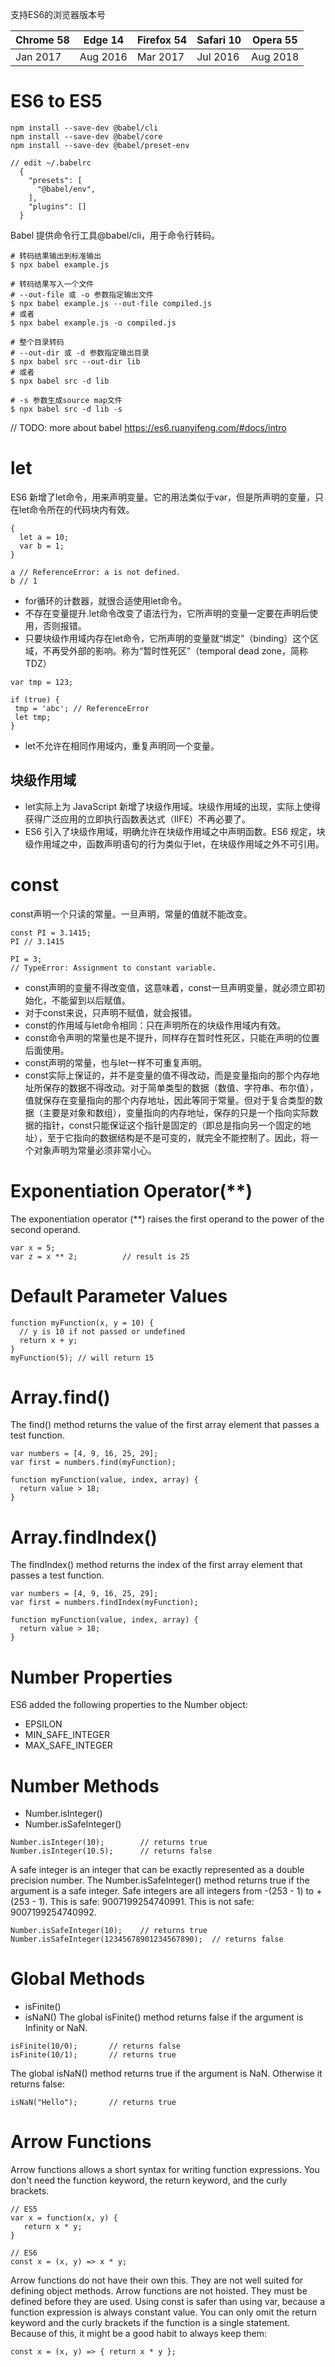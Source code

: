 支持ES6的浏览器版本号

| Chrome 58   | Edge 14     | Firefox 54 | Safari 10 | Opera 55 |
| ----------- | ----------- | ---------- | --------- | ---------|
| Jan 2017    | Aug 2016    | Mar 2017   | Jul 2016  | Aug 2018 |


# ES6 to ES5
```
npm install --save-dev @babel/cli
npm install --save-dev @babel/core
npm install --save-dev @babel/preset-env

// edit ~/.babelrc
  {
    "presets": [
      "@babel/env",
    ],
    "plugins": []
  }
```
Babel 提供命令行工具@babel/cli，用于命令行转码。
```
# 转码结果输出到标准输出
$ npx babel example.js

# 转码结果写入一个文件
# --out-file 或 -o 参数指定输出文件
$ npx babel example.js --out-file compiled.js
# 或者
$ npx babel example.js -o compiled.js

# 整个目录转码
# --out-dir 或 -d 参数指定输出目录
$ npx babel src --out-dir lib
# 或者
$ npx babel src -d lib

# -s 参数生成source map文件
$ npx babel src -d lib -s
```

// TODO: more about babel
https://es6.ruanyifeng.com/#docs/intro


# let
ES6 新增了let命令，用来声明变量。它的用法类似于var，但是所声明的变量，只在let命令所在的代码块内有效。
```
{
  let a = 10;
  var b = 1;
}

a // ReferenceError: a is not defined.
b // 1
```
- for循环的计数器，就很合适使用let命令。
- 不存在变量提升.let命令改变了语法行为，它所声明的变量一定要在声明后使用，否则报错。
- 只要块级作用域内存在let命令，它所声明的变量就“绑定”（binding）这个区域，不再受外部的影响。称为“暂时性死区”（temporal dead zone，简称 TDZ）
 ```
var tmp = 123;

if (true) {
  tmp = 'abc'; // ReferenceError
  let tmp;
}
```
- let不允许在相同作用域内，重复声明同一个变量。

## 块级作用域
- let实际上为 JavaScript 新增了块级作用域。块级作用域的出现，实际上使得获得广泛应用的立即执行函数表达式（IIFE）不再必要了。
- ES6 引入了块级作用域，明确允许在块级作用域之中声明函数。ES6 规定，块级作用域之中，函数声明语句的行为类似于let，在块级作用域之外不可引用。

                                                                        

# const
const声明一个只读的常量。一旦声明，常量的值就不能改变。
```
const PI = 3.1415;
PI // 3.1415

PI = 3;
// TypeError: Assignment to constant variable.
```
- const声明的变量不得改变值，这意味着，const一旦声明变量，就必须立即初始化，不能留到以后赋值。
- 对于const来说，只声明不赋值，就会报错。
- const的作用域与let命令相同：只在声明所在的块级作用域内有效。
- const命令声明的常量也是不提升，同样存在暂时性死区，只能在声明的位置后面使用。
- const声明的常量，也与let一样不可重复声明。
- const实际上保证的，并不是变量的值不得改动，而是变量指向的那个内存地址所保存的数据不得改动。对于简单类型的数据（数值、字符串、布尔值），值就保存在变量指向的那个内存地址，因此等同于常量。但对于复合类型的数据（主要是对象和数组），变量指向的内存地址，保存的只是一个指向实际数据的指针，const只能保证这个指针是固定的（即总是指向另一个固定的地址），至于它指向的数据结构是不是可变的，就完全不能控制了。因此，将一个对象声明为常量必须非常小心。






# Exponentiation Operator(**)
The exponentiation operator (**) raises the first operand to the power of the second operand.
```
var x = 5;
var z = x ** 2;          // result is 25
```


# Default Parameter Values
```
function myFunction(x, y = 10) {
  // y is 10 if not passed or undefined
  return x + y;
}
myFunction(5); // will return 15
```


# Array.find()
The find() method returns the value of the first array element that passes a test function.
```
var numbers = [4, 9, 16, 25, 29];
var first = numbers.find(myFunction);

function myFunction(value, index, array) {
  return value > 18;
}
```


# Array.findIndex()
The findIndex() method returns the index of the first array element that passes a test function.
```
var numbers = [4, 9, 16, 25, 29];
var first = numbers.findIndex(myFunction);

function myFunction(value, index, array) {
  return value > 18;
}
```


# Number Properties
ES6 added the following properties to the Number object:
- EPSILON
- MIN_SAFE_INTEGER
- MAX_SAFE_INTEGER


# Number Methods
- Number.isInteger()
- Number.isSafeInteger()
```
Number.isInteger(10);        // returns true
Number.isInteger(10.5);      // returns false
```

A safe integer is an integer that can be exactly represented as a double precision number.
The Number.isSafeInteger() method returns true if the argument is a safe integer.
Safe integers are all integers from -(253 - 1) to +(253 - 1).
This is safe: 9007199254740991. This is not safe: 9007199254740992.
```
Number.isSafeInteger(10);    // returns true
Number.isSafeInteger(12345678901234567890);  // returns false
```


# Global Methods
- isFinite()
- isNaN()
The global isFinite() method returns false if the argument is Infinity or NaN.
```
isFinite(10/0);       // returns false
isFinite(10/1);       // returns true
```
The global isNaN() method returns true if the argument is NaN. Otherwise it returns false:
```
isNaN("Hello");       // returns true
```


# Arrow Functions
Arrow functions allows a short syntax for writing function expressions.
You don't need the function keyword, the return keyword, and the curly brackets.
```
// ES5
var x = function(x, y) {
   return x * y;
}

// ES6
const x = (x, y) => x * y;
```
Arrow functions do not have their own this. They are not well suited for defining object methods.
Arrow functions are not hoisted. They must be defined before they are used.
Using const is safer than using var, because a function expression is always constant value.
You can only omit the return keyword and the curly brackets if the function is a single statement. Because of this, it might be a good habit to always keep them:
```
const x = (x, y) => { return x * y };
```






